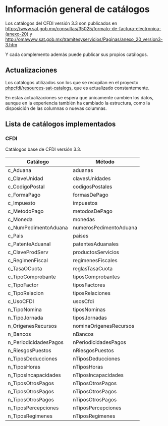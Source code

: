 # Información general de catálogos

Los catálogos del CFDI versión 3.3 son publicados en
<https://www.sat.gob.mx/consultas/35025/formato-de-factura-electronica-(anexo-20)> y
<http://omawww.sat.gob.mx/tramitesyservicios/Paginas/anexo_20_version3-3.htm>

Y cada complemento además puede publicar sus propios catálogos.

## Actualizaciones

Los catálogos utilizados son los que se recopilan en el proyecto
[phpcfdi/resources-sat-catalogs](https://github.com/phpcfdi/resources-sat-catalogs),
que es actualizado constantemente.

En estas actualizaciones se espera que únicamente cambien los datos, aunque en la experiencia
también ha cambiado la estructura, como la disposición de las columnas o nuevas columnas.

## Lista de catálogos implementados

### CFDI

Catálogos base de CFDI versión 3.3.

| Catálogo               | Método                 |
| ---------------------- | ---------------------- |
| c_Aduana               | aduanas                |
| c_ClaveUnidad          | clavesUnidades         |
| c_CodigoPostal         | codigosPostales        |
| c_FormaPago            | formasDePago           |
| c_Impuesto             | impuestos              |
| c_MetodoPago           | metodosDePago          |
| c_Moneda               | monedas                |
| c_NumPedimentoAduana   | numerosPedimentoAduana |
| c_Pais                 | paises                 |
| c_PatenteAduanal       | patentesAduanales      |
| c_ClaveProdServ        | productosServicios     |
| c_RegimenFiscal        | regimenesFiscales      |
| c_TasaOCuota           | reglasTasaCuota        |
| c_TipoComprobante      | tiposComprobantes      |
| c_TipoFactor           | tiposFactores          |
| c_TipoRelacion         | tiposRelaciones        |
| c_UsoCFDI              | usosCfdi               |
| n_TipoNomina           | tiposNominas           |
| n_TipoJornada          | tiposJornadas          |
| n_OrigenesRecursos     | nominaOrigenesRecursos |
| n_Bancos               | nBancos                |
| n_PeriodicidadesPagos  | nPeriodicidadesPagos   |
| n_RiesgosPuestos       | nRiesgosPuestos        |
| n_TiposDeducciones     | nTiposDeducciones      |
| n_TiposHoras           | nTiposHoras            |
| n_TiposIncapacidades   | nTiposIncapacidades    |
| n_TiposOtrosPagos      | nTiposOtrosPagos       |
| n_TiposOtrosPagos      | nTiposOtrosPagos       |
| n_TiposOtrosPagos      | nTiposOtrosPagos       |
| n_TiposPercepciones    | nTiposPercepciones     |
| n_TiposRegimenes       | nTiposRegimenes        |